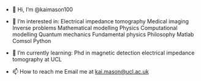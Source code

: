- 👋 Hi, I’m @kaimason100
- 👀 I’m interested in:
  Electrical impedance tomography
  Medical imaging
  Inverse problems
  Mathematical modelling 
  Physics
  Computational modelling 
  Quantum mechanics
  Fundamental physics 
  Philosophy
  Matlab
  Comsol
  Python
  
- 🌱 I’m currently learning:
  Phd in magnetic detection electrical impedance tomography at UCL 

- 📫 How to reach me 
  Email me at kai.mason@ucl.ac.uk

<!---
kaimason100/kaimason100 is a ✨ special ✨ repository because its `README.md` (this file) appears on your GitHub profile.
You can click the Preview link to take a look at your changes.
--->
